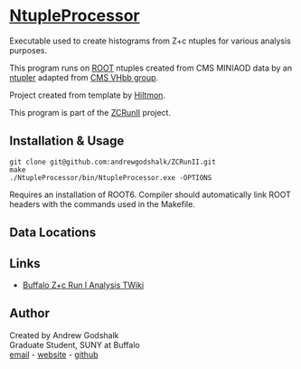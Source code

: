 # [NtupleProcessor][NtupleProcessor github]

Executable used to create histograms from Z+c ntuples for various analysis purposes.

This program runs on [ROOT][ROOT] ntuples created from CMS MINIAOD data by an [ntupler][Ntupler] adapted from [CMS VHbb group][VHbb].

Project created from template by [Hiltmon][Simple C++ Project Structure].

This program is part of the [ZCRunII][ZCRunII github] project.

## Installation & Usage

```
git clone git@github.com:andrewgodshalk/ZCRunII.git
make
./NtupleProcessor/bin/NtupleProcessor.exe -OPTIONS
```

Requires an installation of ROOT6. Compiler should automatically link ROOT headers with the commands used in the Makefile.

## Data Locations

## Links

* [Buffalo Z+c Run I Analysis TWiki][Z+c RunI Twiki]

## Author

Created by Andrew Godshalk  
Graduate Student, SUNY at Buffalo  
[email][Andrew email] - [website][Andrew website] - [github][Andrew github]

[//]: # (Reference Links)

[LHC]:https://home.cern/topics/large-hadron-collider
[CMS]:https://home.cern/about/experiments/cms
[ROOT]:https://root.cern.ch/
[VHbb]:https://twiki.cern.ch/twiki/bin/view/CMS/HiggsBB
[Ntupler]: https://github.com/andrewgodshalk/ZCNtupler
[Simple C++ Project Structure]: http://hiltmon.com/blog/2013/07/03/a-simple-c-plus-plus-project-structure/
[Andrew github]:https://github.com/andrewgodshalk/
[Andrew email]:andrewgodshalk@gmail.com
[Andrew website]:http://www.acsu.buffalo.edu/~godshalk/
[Z+c RunI Twiki]:https://twiki.cern.ch/twiki/bin/viewauth/CMS/ZplusHF8TeV
[ZCRunII github]:https://github.com/andrewgodshalk/ZCRunII
[NtupleProcessor github]:https://github.com/andrewgodshalk/ZCRunII/tree/master/NtupleProcessor
